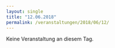 ```yaml
---
layout: single
title: "12.06.2018"
permalink: /veranstaltungen/2018/06/12/
---
```


Keine Veranstaltung an diesem Tag.
